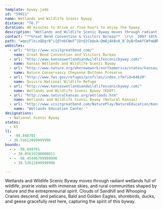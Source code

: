 ```yaml
---
template: byway.jade
id: "59011"
name: Wetlands and Wildlife Scenic Byway
distance: "76.7"
duration: 90 minutes to drive or five hours to enjoy the byway
description: "Wetlands and Wildlife Scenic Byway moves through radiant wetlands full of wildlife, prairie vistas with immense skies, and rural communities shaped by nature and the entrepreneurial spirit. Clouds of Sandhill and Whooping Cranes descend; and pelicans, Bald and Golden Eagles, shorebirds, ducks, and geese gracefully rest here, capturing the spirit of this byway."
contact: "**Great Bend Convention & Visitors Bureau**  \r\n  3007 10th Street  \r\n  Great Bend, KS 67530\r\n\r\n  Telephone Number: 620-792-2750  \r\n [Send E-mail](mailto:information@visitgreatbend.com )  \r\n"
path: "wqejFlkizQDgrB^i{@?ebCNeF^}Dr@}Cb@uA~@mBjAkBxA_B`DyBrDmAfCWfm@BhBKrBy@jAq@dBiBt@}At@aC\\mDDsCHizA_@ay@GqxBH{q@[iuBFqhD[czAi@ia@Ukn@Ewd@}AuwDNyGhCgp@R}GLwkD`tDEhxCZ~a@PlmAhwBdAvBzCbIbh@t~ApI|WtPng@hBpErB`EtBdDfDfEpCzChDjC~QbMjpAzy@bWjRlh@ja@lCfBlGfFb@sAb@mD~rDJdwAq@fyAbAzvAD`sAWl_BXvtDaA`qADfBThA~@z@xAb@rBDln@n@nCl@~@t@p@vAd@nDDpqCf@z[A|`@R~l@F`EBfuAZph@EjcAJzeBM~MOdRDt\\GXqaBn@}dCEgdAHkcDGejBv@}aC^_pE?ovBRenBSguBMmqAQe]huDg@rlBEbgAW~yABrrDWh@roB^dqBOniBb@bnC?zsBM|{ALl_BCflAKrw@}@p_CWznBClj@_@zx@mAlzE?b{Ba@xdF"
websites: 
  - url: "http://www.visitgreatbend.com/"
    name: Great Bend Convention and Visitors Bureau
  - url: "http://www.kansaswetlandsandwildlifescenicbyway.com/"
    name: Kansas Wetlands and Wildlife Scenic Byway
  - url: "http://www.nature.org/wherewework/northamerica/states/kansas/preserves/art64.html"
    name: Nature Conservancy Cheyenne Bottoms Preserve
  - url: "http://www.fws.gov/refuges/profiles/index.cfm?id=64620"
    name: Quivira National Wildlife Refuge
  - url: "http://www.kansaswetlandsandwildlifescenicbyway.com/"
    name: Wetlands and Wildlife Scenic Byway (KDOT)
  - url: "http://www.naturalkansas.org/wetlands.htm"
    name: Wetlands and Wildlife Scenic Byway (Natural Kansas)
  - url: "http://www.visitgreatbend.com/NaturePlay/NatureEducation/KansasWetlandsEducationCenterGB/default.aspx"
    name: "Wetlands Education Center "
designations: 
  - National Scenic Byway
states: 
  - KS
ll: 
  - -98.848701
  - 38.53612899999996
bounds: 
  - - -98.848701
    - 38.05633200000011
  - - -98.45446799999996
    - 38.53612899999996

---
```


Wetlands and Wildlife Scenic Byway moves through radiant wetlands full of wildlife, prairie vistas with immense skies, and rural communities shaped by nature and the entrepreneurial spirit. Clouds of Sandhill and Whooping Cranes descend; and pelicans, Bald and Golden Eagles, shorebirds, ducks, and geese gracefully rest here, capturing the spirit of this byway.